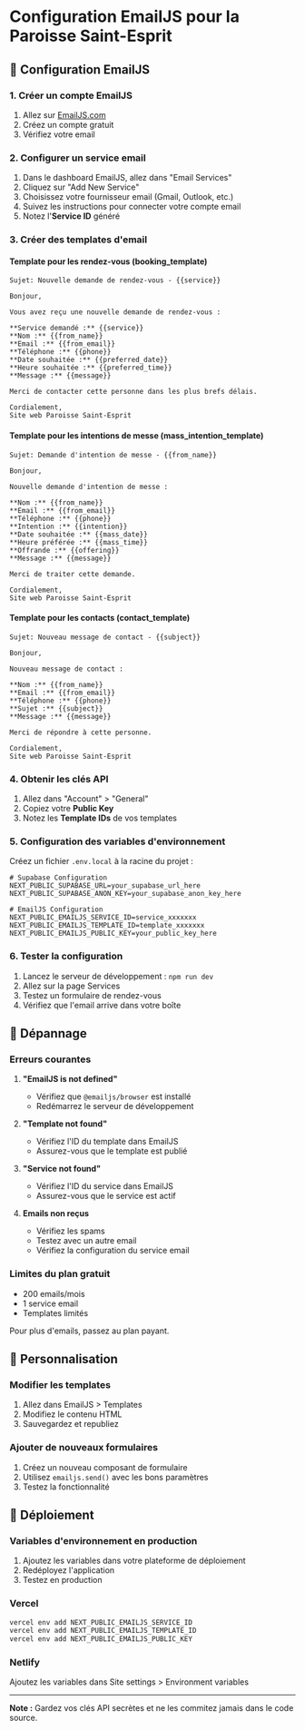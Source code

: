 # Configuration EmailJS pour la Paroisse Saint-Esprit

## 📧 Configuration EmailJS

### 1. Créer un compte EmailJS

1. Allez sur [EmailJS.com](https://www.emailjs.com/)
2. Créez un compte gratuit
3. Vérifiez votre email

### 2. Configurer un service email

1. Dans le dashboard EmailJS, allez dans "Email Services"
2. Cliquez sur "Add New Service"
3. Choisissez votre fournisseur email (Gmail, Outlook, etc.)
4. Suivez les instructions pour connecter votre compte email
5. Notez l'**Service ID** généré

### 3. Créer des templates d'email

#### Template pour les rendez-vous (booking_template)
```
Sujet: Nouvelle demande de rendez-vous - {{service}}

Bonjour,

Vous avez reçu une nouvelle demande de rendez-vous :

**Service demandé :** {{service}}
**Nom :** {{from_name}}
**Email :** {{from_email}}
**Téléphone :** {{phone}}
**Date souhaitée :** {{preferred_date}}
**Heure souhaitée :** {{preferred_time}}
**Message :** {{message}}

Merci de contacter cette personne dans les plus brefs délais.

Cordialement,
Site web Paroisse Saint-Esprit
```

#### Template pour les intentions de messe (mass_intention_template)
```
Sujet: Demande d'intention de messe - {{from_name}}

Bonjour,

Nouvelle demande d'intention de messe :

**Nom :** {{from_name}}
**Email :** {{from_email}}
**Téléphone :** {{phone}}
**Intention :** {{intention}}
**Date souhaitée :** {{mass_date}}
**Heure préférée :** {{mass_time}}
**Offrande :** {{offering}}
**Message :** {{message}}

Merci de traiter cette demande.

Cordialement,
Site web Paroisse Saint-Esprit
```

#### Template pour les contacts (contact_template)
```
Sujet: Nouveau message de contact - {{subject}}

Bonjour,

Nouveau message de contact :

**Nom :** {{from_name}}
**Email :** {{from_email}}
**Téléphone :** {{phone}}
**Sujet :** {{subject}}
**Message :** {{message}}

Merci de répondre à cette personne.

Cordialement,
Site web Paroisse Saint-Esprit
```

### 4. Obtenir les clés API

1. Allez dans "Account" > "General"
2. Copiez votre **Public Key**
3. Notez les **Template IDs** de vos templates

### 5. Configuration des variables d'environnement

Créez un fichier `.env.local` à la racine du projet :

```env
# Supabase Configuration
NEXT_PUBLIC_SUPABASE_URL=your_supabase_url_here
NEXT_PUBLIC_SUPABASE_ANON_KEY=your_supabase_anon_key_here

# EmailJS Configuration
NEXT_PUBLIC_EMAILJS_SERVICE_ID=service_xxxxxxx
NEXT_PUBLIC_EMAILJS_TEMPLATE_ID=template_xxxxxxx
NEXT_PUBLIC_EMAILJS_PUBLIC_KEY=your_public_key_here
```

### 6. Tester la configuration

1. Lancez le serveur de développement : `npm run dev`
2. Allez sur la page Services
3. Testez un formulaire de rendez-vous
4. Vérifiez que l'email arrive dans votre boîte

## 🔧 Dépannage

### Erreurs courantes

1. **"EmailJS is not defined"**
   - Vérifiez que `@emailjs/browser` est installé
   - Redémarrez le serveur de développement

2. **"Template not found"**
   - Vérifiez l'ID du template dans EmailJS
   - Assurez-vous que le template est publié

3. **"Service not found"**
   - Vérifiez l'ID du service dans EmailJS
   - Assurez-vous que le service est actif

4. **Emails non reçus**
   - Vérifiez les spams
   - Testez avec un autre email
   - Vérifiez la configuration du service email

### Limites du plan gratuit

- 200 emails/mois
- 1 service email
- Templates limités

Pour plus d'emails, passez au plan payant.

## 📱 Personnalisation

### Modifier les templates

1. Allez dans EmailJS > Templates
2. Modifiez le contenu HTML
3. Sauvegardez et republiez

### Ajouter de nouveaux formulaires

1. Créez un nouveau composant de formulaire
2. Utilisez `emailjs.send()` avec les bons paramètres
3. Testez la fonctionnalité

## 🚀 Déploiement

### Variables d'environnement en production

1. Ajoutez les variables dans votre plateforme de déploiement
2. Redéployez l'application
3. Testez en production

### Vercel
```bash
vercel env add NEXT_PUBLIC_EMAILJS_SERVICE_ID
vercel env add NEXT_PUBLIC_EMAILJS_TEMPLATE_ID  
vercel env add NEXT_PUBLIC_EMAILJS_PUBLIC_KEY
```

### Netlify
Ajoutez les variables dans Site settings > Environment variables

---

**Note :** Gardez vos clés API secrètes et ne les commitez jamais dans le code source.
